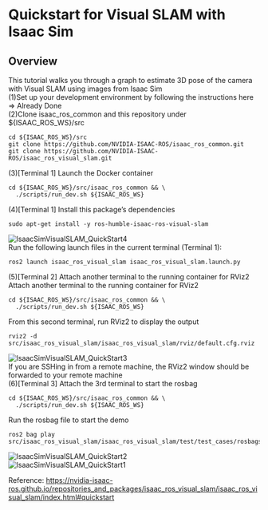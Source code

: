 
# Quickstart for Visual SLAM with Isaac Sim
## Overview
This tutorial walks you through a graph to estimate 3D pose of the camera with Visual SLAM using images from Isaac Sim <br/>
(1)Set up your development environment by following the instructions here <br/>
=> Already Done <br/>
(2)Clone isaac_ros_common and this repository under ${ISAAC_ROS_WS}/src <br/>
```
cd ${ISAAC_ROS_WS}/src
git clone https://github.com/NVIDIA-ISAAC-ROS/isaac_ros_common.git
git clone https://github.com/NVIDIA-ISAAC-ROS/isaac_ros_visual_slam.git
```
(3)[Terminal 1] Launch the Docker container <br/>
```
cd ${ISAAC_ROS_WS}/src/isaac_ros_common && \
  ./scripts/run_dev.sh ${ISAAC_ROS_WS}
```
(4)[Terminal 1] Install this package’s dependencies <br/>
```
sudo apt-get install -y ros-humble-isaac-ros-visual-slam
```
![IsaacSimVisualSLAM_QuickStart4](https://github.com/growingpenguin/growingpenguin.github.io/assets/110277903/a0df300f-bd14-4c48-a9e6-a86d9469ec11) <br/>
Run the following launch files in the current terminal (Terminal 1): <br/>
```
ros2 launch isaac_ros_visual_slam isaac_ros_visual_slam.launch.py
```
(5)[Terminal 2] Attach another terminal to the running container for RViz2 <br/>
Attach another terminal to the running container for RViz2 <br/>
```
cd ${ISAAC_ROS_WS}/src/isaac_ros_common && \
  ./scripts/run_dev.sh ${ISAAC_ROS_WS}
```
From this second terminal, run RViz2 to display the output <br/>
```
rviz2 -d src/isaac_ros_visual_slam/isaac_ros_visual_slam/rviz/default.cfg.rviz
```
![IsaacSimVisualSLAM_QuickStart3](https://github.com/growingpenguin/growingpenguin.github.io/assets/110277903/209d655c-8a4f-4e8e-8a57-f652031c4a6b) <br/>
If you are SSHing in from a remote machine, the RViz2 window should be forwarded to your remote machine <br/>
(6)[Terminal 3] Attach the 3rd terminal to start the rosbag <br/>
```
cd ${ISAAC_ROS_WS}/src/isaac_ros_common && \
  ./scripts/run_dev.sh ${ISAAC_ROS_WS}
```
Run the rosbag file to start the demo <br/>
```
ros2 bag play src/isaac_ros_visual_slam/isaac_ros_visual_slam/test/test_cases/rosbags/small_pol_test/
```
![IsaacSimVisualSLAM_QuickStart2](https://github.com/growingpenguin/growingpenguin.github.io/assets/110277903/4b63f4fa-4d30-43c7-9480-696cdd6f971a) <br/>
![IsaacSimVisualSLAM_QuickStart1](https://github.com/growingpenguin/growingpenguin.github.io/assets/110277903/3020a7c3-d60c-4c3f-8267-51f07713655e) <br/>

Reference: https://nvidia-isaac-ros.github.io/repositories_and_packages/isaac_ros_visual_slam/isaac_ros_visual_slam/index.html#quickstart <br/>
